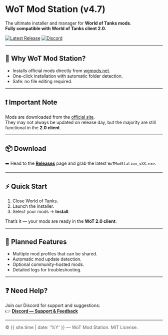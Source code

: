# WoT Mod Station (v4.7)

The ultimate installer and manager for **World of Tanks mods**.  
**Fully compatible with World of Tanks client 2.0.**

[![Latest Release](https://img.shields.io/github/v/release/BabasGames/wot-mod-station)](https://github.com/BabasGames/wot-mod-station/releases/latest)
[![Discord](https://img.shields.io/badge/Discord-Join-5865F2)](https://discord.gg/YyVUvAJnUc)

---

## 🚀 Why WoT Mod Station?

- Installs official mods directly from [wgmods.net](https://wgmods.net).  
- One-click installation with automatic folder detection.  
- Safe: no file editing required.  

---

## ❗ Important Note

Mods are downloaded from the [official site](https://wgmods.net).  
They may not always be updated on release day, but the majority are still functional in the **2.0 client**.

---

## 📦 Download

➡️ Head to the [**Releases**](https://github.com/<ORG>/<REPO>/releases) page and grab the latest `WoTModStation_vXX.exe`.  

---

## ⚡ Quick Start

1. Close World of Tanks.  
2. Launch the installer.  
3. Select your mods → **Install**.  

That’s it — your mods are ready in the **WoT 2.0 client**.

---

## 📝 Planned Features

- Multiple mod profiles that can be shared.  
- Automatic mod update detection.  
- Optional community-hosted mods.  
- Detailed logs for troubleshooting.  

---

## ❓ Need Help?

Join our Discord for support and suggestions:  
👉 [**Discord — Support & Feedback**](https://discord.gg/YyVUvAJnUc)

---

<footer>
<p style="font-size: 0.9rem; opacity: .7;">© {{ site.time | date: '%Y' }} — WoT Mod Station. MIT License.</p>
</footer>
